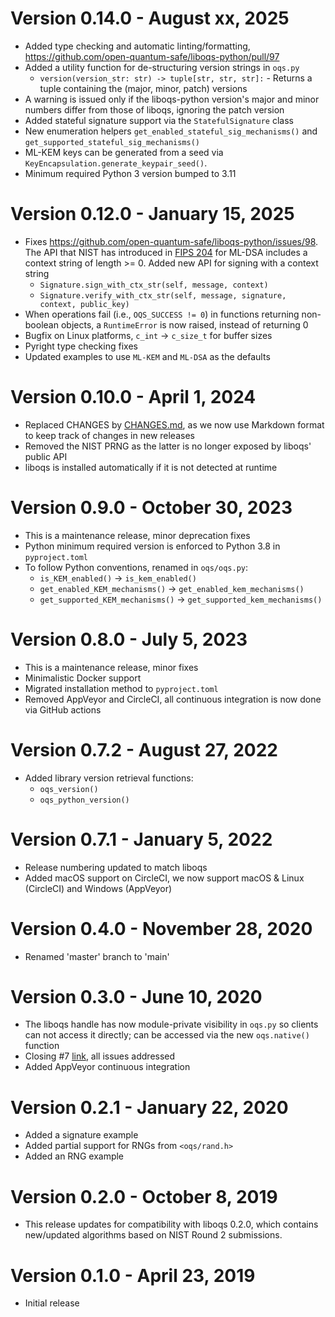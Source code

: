 # Version 0.14.0 - August xx, 2025

- Added type checking and automatic linting/formatting, https://github.com/open-quantum-safe/liboqs-python/pull/97
- Added a utility function for de-structuring version strings in `oqs.py`
  - `version(version_str: str) -> tuple[str, str, str]:` - Returns a tuple
    containing the (major, minor, patch) versions
- A warning is issued only if the liboqs-python version's major and minor
  numbers differ from those of liboqs, ignoring the patch version
- Added stateful signature support via the `StatefulSignature` class
- New enumeration helpers `get_enabled_stateful_sig_mechanisms()` and
  `get_supported_stateful_sig_mechanisms()`
- ML-KEM keys can be generated from a seed via
  `KeyEncapsulation.generate_keypair_seed()`.
- Minimum required Python 3 version bumped to 3.11

# Version 0.12.0 - January 15, 2025

- Fixes https://github.com/open-quantum-safe/liboqs-python/issues/98. The API
  that NIST has introduced in
  [FIPS 204](https://csrc.nist.gov/pubs/fips/204/final)
  for ML-DSA includes a context string of length >= 0. Added new API for
  signing with a context string
  - `Signature.sign_with_ctx_str(self, message, context)`
  - `Signature.verify_with_ctx_str(self, message, signature, context,
public_key)`
- When operations fail (i.e., `OQS_SUCCESS != 0`) in functions returning
  non-boolean objects, a `RuntimeError` is now raised, instead of returning 0
- Bugfix on Linux platforms, `c_int` -> `c_size_t` for buffer sizes
- Pyright type checking fixes
- Updated examples to use `ML-KEM` and `ML-DSA` as the defaults

# Version 0.10.0 - April 1, 2024

- Replaced CHANGES by
  [CHANGES.md](https://github.com/open-quantum-safe/liboqs-python/blob/main/CHANGES.md),
  as we now use Markdown format to keep track of changes in new releases
- Removed the NIST PRNG as the latter is no longer exposed by liboqs' public
  API
- liboqs is installed automatically if it is not detected at runtime

# Version 0.9.0 - October 30, 2023

- This is a maintenance release, minor deprecation fixes
- Python minimum required version is enforced to Python 3.8 in `pyproject.toml`
- To follow Python conventions, renamed in `oqs/oqs.py`:
  - `is_KEM_enabled()` -> `is_kem_enabled()`
  - `get_enabled_KEM_mechanisms()` -> `get_enabled_kem_mechanisms()`
  - `get_supported_KEM_mechanisms()` -> `get_supported_kem_mechanisms()`

# Version 0.8.0 - July 5, 2023

- This is a maintenance release, minor fixes
- Minimalistic Docker support
- Migrated installation method to `pyproject.toml`
- Removed AppVeyor and CircleCI, all continuous integration is now done via
  GitHub actions

# Version 0.7.2 - August 27, 2022

- Added library version retrieval functions:
  - `oqs_version()`
  - `oqs_python_version()`

# Version 0.7.1 - January 5, 2022

- Release numbering updated to match liboqs
- Added macOS support on CircleCI, we now support macOS & Linux (CircleCI) and
  Windows (AppVeyor)

# Version 0.4.0 - November 28, 2020

- Renamed 'master' branch to 'main'

# Version 0.3.0 - June 10, 2020

- The liboqs handle has now module-private visibility in `oqs.py` so clients
  can not access it directly; can be accessed via the new `oqs.native()`
  function
- Closing
  #7 [link](https://github.com/open-quantum-safe/liboqs-python/issues/7), all
  issues addressed
- Added AppVeyor continuous integration

# Version 0.2.1 - January 22, 2020

- Added a signature example
- Added partial support for RNGs from `<oqs/rand.h>`
- Added an RNG example

# Version 0.2.0 - October 8, 2019

- This release updates for compatibility with liboqs 0.2.0, which contains
  new/updated algorithms based on NIST Round 2 submissions.

# Version 0.1.0 - April 23, 2019

- Initial release
